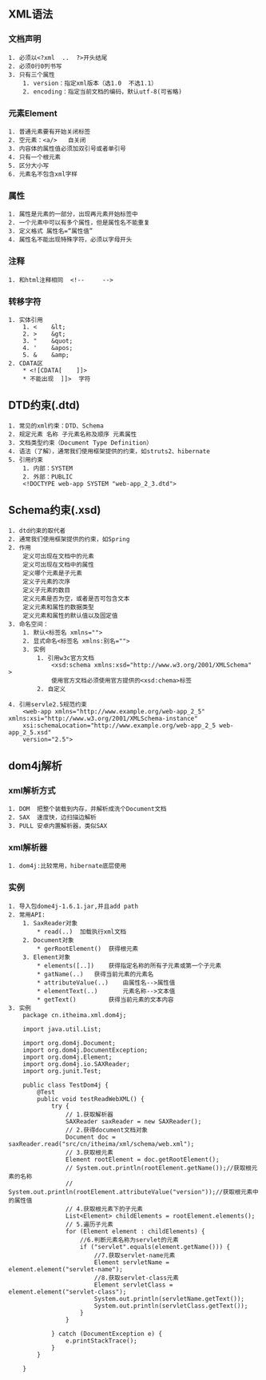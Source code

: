 ## XML语法 ##
### 文档声明 ###
	1. 必须以<?xml  ..  ?>开头结尾
	2. 必须0行0列书写
	3. 只有三个属性
		1. version：指定xml版本（选1.0  不选1.1）
		2. encoding：指定当前文档的编码，默认utf-8(可省略)


### 元素Element ###
	1. 普通元素要有开始关闭标签
	2. 空元素：<a/>   自关闭
	3. 内容体的属性值必须加双引号或者单引号
	4. 只有一个根元素
	5. 区分大小写
	6. 元素名不包含xml字样

### 属性 ###
	1. 属性是元素的一部分，出现再元素开始标签中
	2. 一个元素中可以有多个属性，但是属性名不能重复
	3. 定义格式 属性名=“属性值”
	4. 属性名不能出现特殊字符，必须以字母开头

### 注释 ###
	1. 和html注释相同  <!--     -->

### 转移字符 ###
	1. 实体引用
		1. <	&lt;
		2. >	&gt;
		3. "	&quot;
		4. '	&apos;
		5. &	&amp;
	2. CDATA区
		* <![CDATA[    ]]>
		* 不能出现  ]]>  字符

## DTD约束(.dtd) ##
	1. 常见的xml约束：DTD、Schema
	2. 规定元素 名称 子元素名称及顺序 元素属性
	3. 文档类型约束（Document Type Definition）
	4. 语法（了解），通常我们使用框架提供的约束，如struts2、hibernate
	5. 引用约束
		1. 内部：SYSTEM
		2. 外部：PUBLIC
		<!DOCTYPE web-app SYSTEM "web-app_2_3.dtd">

## Schema约束(.xsd) ##
	1. dtd约束的取代者
	2. 通常我们使用框架提供的约束，如Spring
	2. 作用
		定义可出现在文档中的元素 
		定义可出现在文档中的属性 
		定义哪个元素是子元素 
		定义子元素的次序 
		定义子元素的数目 
		定义元素是否为空，或者是否可包含文本 
		定义元素和属性的数据类型 
		定义元素和属性的默认值以及固定值 
	3. 命名空间：
		1. 默认<标签名 xmlns="">
		2. 显式命名<标签名 xmlns:别名="">
		3. 实例
			1. 引用w3c官方文档
				<xsd:schema xmlns:xsd="http://www.w3.org/2001/XMLSchema"  >
				使用官方文档必须使用官方提供的<xsd:chema>标签
			2. 自定义

	4. 引用servle2.5规范约束
		<web-app xmlns="http://www.example.org/web-app_2_5" xmlns:xsi="http://www.w3.org/2001/XMLSchema-instance"
		xsi:schemaLocation="http://www.example.org/web-app_2_5 web-app_2_5.xsd"
		version="2.5">

## dom4j解析 ##
### xml解析方式 ###
	1. DOM	把整个装载到内存，并解析成洗个Document文档
	2. SAX	速度快，边扫描边解析
	3. PULL	安卓内置解析器，类似SAX
### xml解析器 ###
	1. dom4j:比较常用，hibernate底层使用
 
### 实例 ###
	1. 导入包dome4j-1.6.1.jar,并且add path
	2. 常用API:
		1. SaxReader对象
			* read(..)	加载执行xml文档
		2. Document对象
			* gerRootElement()	获得根元素
		3. Element对象
			* elements([..])	获得指定名称的所有子元素或第一个子元素
			* gatName(..)	获得当前元素的元素名
			* attributeValue(..)	由属性名-->属性值
			* elementText(..)		元素名称-->文本值
			* getText()			获得当前元素的文本内容
	3. 实例
		package cn.itheima.xml.dom4j;

		import java.util.List;
		
		import org.dom4j.Document;
		import org.dom4j.DocumentException;
		import org.dom4j.Element;
		import org.dom4j.io.SAXReader;
		import org.junit.Test;
		
		public class TestDom4j {
			@Test
			public void testReadWebXML() {
				try {
					// 1.获取解析器
					SAXReader saxReader = new SAXReader();
					// 2.获得document文档对象
					Document doc = saxReader.read("src/cn/itheima/xml/schema/web.xml");
					// 3.获取根元素
					Element rootElement = doc.getRootElement();
					// System.out.println(rootElement.getName());//获取根元素的名称
					// System.out.println(rootElement.attributeValue("version"));//获取根元素中的属性值
					// 4.获取根元素下的子元素
					List<Element> childElements = rootElement.elements();
					// 5.遍历子元素
					for (Element element : childElements) {
						//6.判断元素名称为servlet的元素
						if ("servlet".equals(element.getName())) {
							//7.获取servlet-name元素
							Element servletName = element.element("servlet-name");
							//8.获取servlet-class元素
							Element servletClass = element.element("servlet-class");
							System.out.println(servletName.getText());
							System.out.println(servletClass.getText());
						}
					}
		
				} catch (DocumentException e) {
					e.printStackTrace();
				}
			}
		
		}


